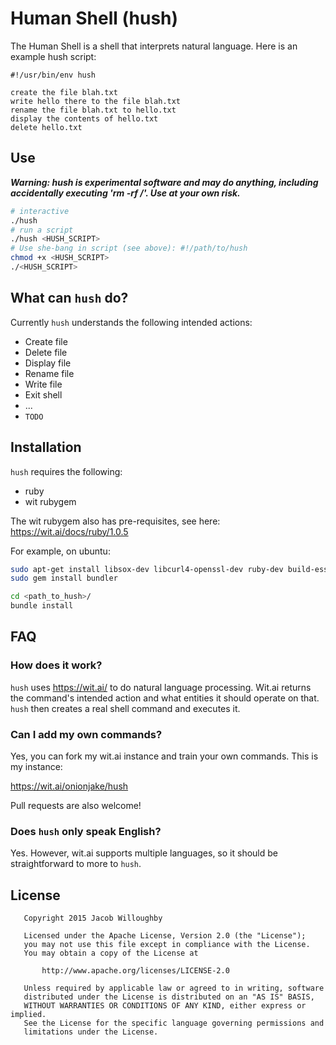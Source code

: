 # Human Shell (hush)

The Human Shell is a shell that interprets natural language.  Here is an
example hush script:

```hush
#!/usr/bin/env hush

create the file blah.txt
write hello there to the file blah.txt
rename the file blah.txt to hello.txt
display the contents of hello.txt
delete hello.txt
```

## Use 

***Warning: hush is experimental software and may do anything, including
accidentally executing 'rm -rf /'.  Use at your own risk.***

```bash
# interactive
./hush
# run a script
./hush <HUSH_SCRIPT>
# Use she-bang in script (see above): #!/path/to/hush
chmod +x <HUSH_SCRIPT>
./<HUSH_SCRIPT>
```

## What can `hush` do?

Currently `hush` understands the following intended actions:

* Create file
* Delete file
* Display file
* Rename file
* Write file
* Exit shell
* ...
* `TODO`

## Installation

`hush` requires the following: 

* ruby
* wit rubygem

The wit rubygem also has pre-requisites, see here: https://wit.ai/docs/ruby/1.0.5

For example, on ubuntu:
```bash
sudo apt-get install libsox-dev libcurl4-openssl-dev ruby-dev build-essential libssl-dev
sudo gem install bundler

cd <path_to_hush>/
bundle install
```

## FAQ
### How does it work?

`hush` uses https://wit.ai/ to do natural language processing.  Wit.ai returns
the command's intended action and what entities it should operate on that.
`hush` then creates a real shell command and executes it.

### Can I add my own commands?

Yes, you can fork my wit.ai instance and train your own commands.  This is my
instance:

https://wit.ai/onionjake/hush

Pull requests are also welcome!

### Does `hush` only speak English?

Yes.  However, wit.ai supports multiple languages, so it should be
straightforward to more to `hush`.


## License

```
   Copyright 2015 Jacob Willoughby

   Licensed under the Apache License, Version 2.0 (the "License");
   you may not use this file except in compliance with the License.
   You may obtain a copy of the License at

       http://www.apache.org/licenses/LICENSE-2.0

   Unless required by applicable law or agreed to in writing, software
   distributed under the License is distributed on an "AS IS" BASIS,
   WITHOUT WARRANTIES OR CONDITIONS OF ANY KIND, either express or implied.
   See the License for the specific language governing permissions and
   limitations under the License.
```
